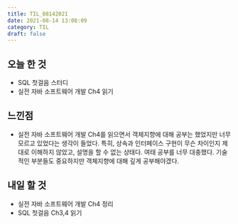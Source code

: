 ```yaml
---
title: TIL_08142021
date: 2021-08-14 13:08:09
category: TIL
draft: false
---
```


## 오늘 한 것

- SQL 첫걸음 스터디
- 실전 자바 소프트웨어 개발 Ch4 읽기

## 느낀점

- 실전 자바 소프트웨어 개발 Ch4를 읽으면서 객체지향에 대해 공부는 했었지만 너무 모르고 있었다는 생각이 들었다. 특히, 상속과 인터페이스 구현이 무슨 차이인지 제대로 이해하지 않았고, 설명을 할 수 없는 상태다. 여태 공부를 너무 대충했다. 기술적인 부분들도 중요하지만 객체지향에 대해 깊게 공부해야겠다.

## 내일 할 것

- 실전 자바 소프트웨어 개발 Ch4 정리
- SQL 첫걸음 Ch3,4 읽기
